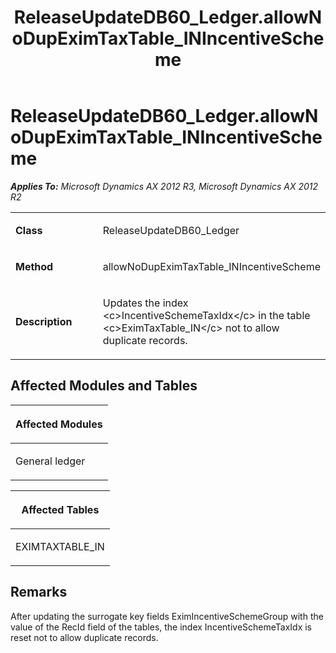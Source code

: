 ﻿---
title: ReleaseUpdateDB60_Ledger.allowNoDupEximTaxTable_INIncentiveScheme
TOCTitle: ReleaseUpdateDB60_Ledger.allowNoDupEximTaxTable_INIncentiveScheme
ms:assetid: 459facfe-4d34-854b-bb8f-295d0d8f18cb
ms:mtpsurl: https://msdn.microsoft.com/en-us/library/JJ718939(v=AX.60)
ms:contentKeyID: 49707973
ms.date: 05/18/2015
mtps_version: v=AX.60
---

# ReleaseUpdateDB60\_Ledger.allowNoDupEximTaxTable\_INIncentiveScheme 


_**Applies To:** Microsoft Dynamics AX 2012 R3, Microsoft Dynamics AX 2012 R2_

<table>
<colgroup>
<col style="width: 50%" />
<col style="width: 50%" />
</colgroup>
<tbody>
<tr class="odd">
<td><p><strong>Class</strong></p></td>
<td><p>ReleaseUpdateDB60_Ledger</p></td>
</tr>
<tr class="even">
<td><p><strong>Method</strong></p></td>
<td><p>allowNoDupEximTaxTable_INIncentiveScheme</p></td>
</tr>
<tr class="odd">
<td><p><strong>Description</strong></p></td>
<td><p>Updates the index &lt;c&gt;IncentiveSchemeTaxIdx&lt;/c&gt; in the table &lt;c&gt;EximTaxTable_IN&lt;/c&gt; not to allow duplicate records.</p></td>
</tr>
</tbody>
</table>


## Affected Modules and Tables

<table>
<colgroup>
<col style="width: 100%" />
</colgroup>
<thead>
<tr class="header">
<th><p>Affected Modules</p></th>
</tr>
</thead>
<tbody>
<tr class="odd">
<td><p>General ledger</p></td>
</tr>
</tbody>
</table>


<table>
<colgroup>
<col style="width: 100%" />
</colgroup>
<thead>
<tr class="header">
<th><p>Affected Tables</p></th>
</tr>
</thead>
<tbody>
<tr class="odd">
<td><p>EXIMTAXTABLE_IN</p></td>
</tr>
</tbody>
</table>


## Remarks

After updating the surrogate key fields EximIncentiveSchemeGroup with the value of the RecId field of the tables, the index IncentiveSchemeTaxIdx is reset not to allow duplicate records.

  


